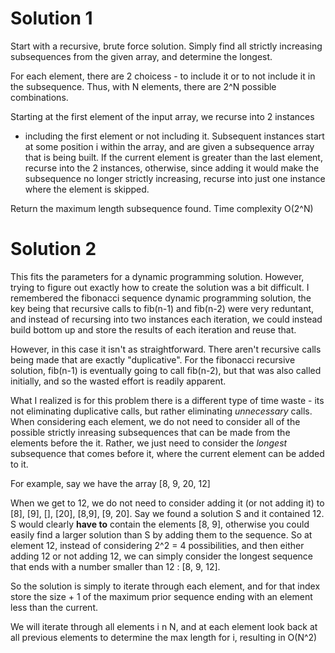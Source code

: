 # Solution 1

Start with a recursive, brute force solution. Simply find all strictly
increasing subsequences from the given array, and determine the longest.

For each element, there are 2 choicess - to include it or to not include it in
the subsequence. Thus, with N elements, there are 2^N possible combinations.

Starting at the first element of the input array, we recurse into 2 instances 
- including the first element or not including it. Subsequent instances start 
at some position i within the array, and are given a subsequence 
array that is being built. If the current element is greater than the last 
element, recurse into the 2 instances, otherwise, since adding it would make the
subsequence no longer strictly increasing, recurse into just one instance where 
the element is skipped.

Return the maximum length subsequence found. Time complexity O(2^N)

# Solution 2

This fits the parameters for a dynamic programming solution. However, trying to
figure out exactly how to create the solution was a bit difficult. I remembered
the fibonacci sequence dynamic programming solution, the key being that recursive
calls to fib(n-1) and fib(n-2) were very reduntant, and instead of recursing
into two instances each iteration, we could instead build bottom up and store
the results of each iteration and reuse that.

However, in this case it isn't as straightforward. There aren't recursive calls
being made that are exactly "duplicative". For the fibonacci recursive solution,
fib(n-1) is eventually going to call fib(n-2), but that was also called initially,
and so the wasted effort is readily apparent.

What I realized is for this problem there is a different type of time
waste - its not eliminating duplicative calls, but rather eliminating
*unnecessary* calls. When considering each element, we do not need to consider
all of the possible strictly inreasing subsequences that can be made from the 
elements before the it. Rather, we just need to consider the *longest* subsequence
that comes before it, where the current element can be added to it.

For example, say we have the array [8, 9, 20, 12]

When we get to 12, we do not need to consider adding it (or not adding it)
to [8], [9], [], [20], [8,9], [9, 20]. Say we found a solution S and it contained 12.
S would clearly **have to** contain the elements [8, 9], otherwise you could easily find
a larger solution than S by adding them to the sequence. So at element 12, instead of
considering 2^2 = 4 possibilities, and then either adding 12 or not adding 12, we
can simply consider the longest sequence that ends with a number smaller than 12
: [8, 9, 12].

So the solution is simply to iterate through each element, and for that index store
the size + 1 of the maximum prior sequence ending with an element less than the current.

We will iterate through all elements i n N, and at each element look back at all
previous elements to determine the max length for i, resulting in O(N^2)

